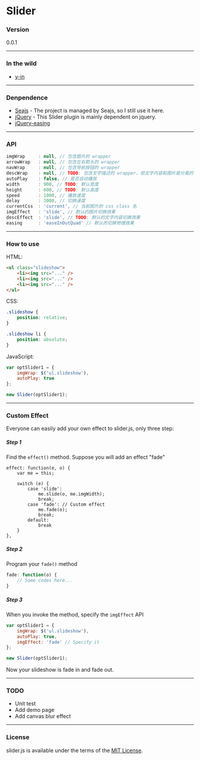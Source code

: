 Slider
======

### Version
0.0.1

---

### In the wild
- [y-in](http://www.y-in.com)

---

### Denpendence
- [Seajs](seajs.org/) - The project is managed by Seajs, so I still use it here.
- [jQuery](jquery.com/) - This Slider plugin is mainly dependent on jquery.
- [jQuery-easing](https://github.com/gdsmith/jquery.easing)

---

### API
```Javascript
imgWrap     : null, // 包含图片的 wrapper
arrowWrap   : null, // 包含左右箭头的 wrapper
navWrap     : null, // 包含导航按钮的 wrapper
descWrap    : null, // TODO: 包含文字描述的 wrapper，但文字内容和图片是分离的时候，可以使用
autoPlay    : false, // 是否自动播放
width       : 900, // TODO: 默认宽度
height      : 600, // TODO: 默认高度
speed       : 1000, // 播放速度
delay       : 3000, // 切换速度
currentCss  : 'current', // 当前图片的 css class 名
imgEffect   : 'slide', // 默认的图片切换效果
descEffect  : 'slide', // TODO: 默认的文字内容切换效果
easing      : 'easeInOutQuad' // 默认的切换物理效果
```

---

### How to use
HTML:

```HTML
<ul class="slideshow">
    <li><img src="..." />
    <li><img src="..." />
    <li><img src="..." />
</ul>
```

CSS:
```CSS
.slideshow {
    position: relative;
}

.slideshow li {
    position: absolute;
}
```

JavaScript:
```Javascript
var optSlider1 = {
	imgWrap: $('ul.slideshow'),
	autoPlay: true
};

new Slider(optSlider1);
```

---

### Custom Effect
Everyone can easily add your own effect to slider.js, only three step:

##### Step 1
Find the `effect()` method. Suppose you will add an effect "fade"
```Jacascript
effect: function(e, o) {
    var me = this;

    switch (e) {
        case 'slide':
            me.slide(o, me.imgWidth);
            break;
        case 'fade': // Custom effect
            me.fade(o);
            break;
        default:
            break
    }
},
```

##### Step 2
Program your `fade()` method
```Javascript
fade: function(o) {
    // Some codes here...
}
```

##### Step 3
When you invoke the method, specify the `imgEffect` API
```Javascript
var optSlider1 = {
	imgWrap: $('ul.slideshow'),
	autoPlay: true,
	imgEffect: 'fade' // Specify it
};

new Slider(optSlider1);
```

Now your slideshow is fade in and fade out.

---

### TODO
- Unit test
- Add demo page
- Add canvas blur effect

---

### License
slider.js is available under the terms of the [MIT License](https://github.com/fengzifz/slider/blob/master/LICENSE).